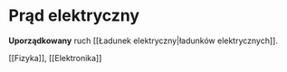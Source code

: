 # Prąd elektryczny
**Uporządkowany** ruch [[Ładunek elektryczny|ładunków elektrycznych]].

[[Fizyka]], [[Elektronika]]